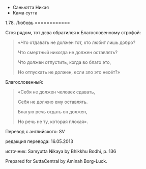 









* Саньютта Никая
* Кама сутта


1\.78\. Любовь
\=\=\=\=\=\=\=\=\=\=\=\=



Стоя рядом, тот дэва обратился к Благословенному строфой:



> «Что отдавать не должен тот, кто любит лишь добро?  
> 
> Что смертный никогда не должен оставлять?  
> 
> Что должен отпустить, когда во благо это,  
> 
> Но отпускать не должен, если зло это несёт?»


Благословенный:



> «Себя не должен человек сдавать,  
> 
> Себя не должно ему оставлять\.  
> 
> Благую речь отдать он должен,  
> 
> Но речь не ту, которая плохая»\.



Перевод с английского: SV


редакция перевода: 16\.05\.2013


источник: Samyutta Nikaya by Bhikkhu Bodhi, p\. 136


Prepared for SuttaCentral by Aminah Borg\-Luck\.






